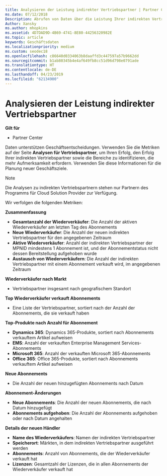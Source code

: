 ```yaml
---
title: Analysieren der Leistung indirekter Vertriebspartner | Partner Center
ms.date: 07/12/2018
Description: Abrufen von Daten über die Leistung Ihrer indirekten Vertriebspartner identifizieren sowohl Erfolge als auch Bereiche, die möglicherweise mehr Aufmerksamkeit.
Author: Xansky
ms.author: mhopkins
ms.assetid: 4D7DAD9D-4B69-4741-8E80-44256320982E
ms.topic: article
keywords: Geschäftsdaten
ms.localizationpriority: medium
ms.custom: seodec18
ms.openlocfilehash: c86640d0334063b8daaffd3c447597a57b9662dd
ms.sourcegitcommit: b1ab80345b4e4af649fb8cc51d96d798e0791ade
ms.translationtype: HT
ms.contentlocale: de-DE
ms.lasthandoff: 04/23/2019
ms.locfileid: "62134900"
---
```

# <a name="analyze-indirect-resellers-performance"></a>Analysieren der Leistung indirekter Vertriebspartner 

**Gilt für**
- Partner Center

Daten unterstützen Geschäftsentscheidungen. Verwenden Sie die Metriken auf der Seite **Analysen für Vertriebspartner**, um Ihren Erfolg, den Erfolg Ihrer indirekten Vertriebspartner sowie die Bereiche zu identifizieren, die mehr Aufmerksamkeit erfordern. Verwenden Sie diese Informationen für die Planung neuer Geschäftsziele.

> [!NOTE]
> Die Analysen zu indirekten Vertriebspartnern stehen nur Partnern des Programms für Cloud Solution Provider zur Verfügung.

Wir verfolgen die folgenden Metriken:

**Zusammenfassung**  
 - **Gesamtanzahl der Wiederverkäufer**: Die Anzahl der aktiven Wiederverkäufer am letzten Tag des Abonnements  
 - **Neue Wiederverkäufer**: Die Anzahl der neuen indirekten Vertriebspartner für den angegebenen Zeitraum  
 - **Aktive Wiederverkäufer**: Anzahl der indirekten Vertriebspartner der MPNID mindestens 1 Abonnement ist, und der Abonnementstatus nicht dessen Bereitstellung aufgehoben wurde  
 - **Austausch von Wiederverkäufern**: Die Anzahl der indirekten Vertriebspartner mit einem Abonnement verkauft wird, im angegebenen Zeitraum  

**Wiederverkäufer nach Markt**  
 - Vertriebspartner insgesamt nach geografischem Standort  

**Top Wiederverkäufer verkauft Abonnements**
 - Eine Liste der Vertriebspartner, sortiert nach der Anzahl der Abonnements, die sie verkauft haben  

**Top-Produkte nach Anzahl für Abonnement**  
 - **Dynamics 365**: Dynamics 365-Produkte, sortiert nach Abonnements verkauftem Artikel aufweisen  
 - **EMS**: Anzahl der verkauften Enterprise Management Services-Abonnements  
 - **Microsoft 365**: Anzahl der verkauften Microsoft 365-Abonnements  
 - **Office 365**: Office 365-Produkte, sortiert nach Abonnements verkauftem Artikel aufweisen  

**Neue Abonnements**  
 - Die Anzahl der neuen hinzugefügten Abonnements nach Datum  

**Abonnement-Änderungen**  
 - **Neue Abonnements**: Die Anzahl der neuen Abonnements, die nach Datum hinzugefügt  
 - **Abonnements aufgehoben**: Die Anzahl der Abonnements aufgehoben oder nach Datum angehalten  

**Details der neuen Händler**  
 - **Name des Wiederverkäufers**: Namen der indirekten Vertriebspartner  
 - **Speicherort**: Märkten, in dem indirekten Vertriebspartner ausgeführt werden  
 - **Abonnements**: Anzahl von Abonnements, die der Wiederverkäufer verkauft hat  
 - **Lizenzen**: Gesamtzahl der Lizenzen, die in allen Abonnements der Wiederverkäufer verkauft hat  
  
  